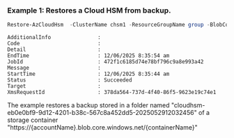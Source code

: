 ### Example 1:   Restores a Cloud HSM from backup.
```powershell
Restore-AzCloudHsm 	-ClusterName chsm1 -ResourceGroupName group -BlobContainerUri "https://{accountName}.blob.core.windows.net/{containerName}" -BackupId cloudhsm-eb0e0bf9-9d12-4201-b38c-567c8a452dd5-2025052912032456
```

```output
AdditionalInfo               :
Code                         :
Detail                       :
EndTime                      : 12/06/2025 8:35:54 am
JobId                        : 472f1c6185d74e78bf796c9a8e993a42
Message                      :
StartTime                    : 12/06/2025 8:35:44 am
Status                       : Succeeded
Target                       :
XmsRequestId                 : 378da564-737d-4f40-86f5-9623e19c74e1
```

The example restores a backup stored in a folder named "cloudhsm-eb0e0bf9-9d12-4201-b38c-567c8a452dd5-2025052912032456" of a storage container "https://{accountName}.blob.core.windows.net/{containerName}"



